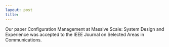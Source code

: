 ```yaml
---
layout: post
title: 
---
```

Our paper Configuration Management at Massive Scale: System Design and Experience was accepted to the IEEE Journal on Selected Areas in Communications.

